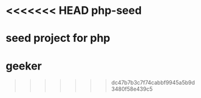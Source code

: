 <<<<<<< HEAD
php-seed
========

seed project for php
=======
geeker
======
>>>>>>> dc47b7b3c7f74cabbf9945a5b9d3480f58e439c5
